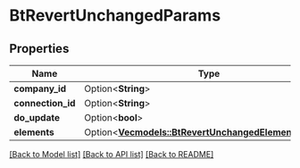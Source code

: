 # BtRevertUnchangedParams

## Properties

Name | Type | Description | Notes
------------ | ------------- | ------------- | -------------
**company_id** | Option<**String**> |  | [optional]
**connection_id** | Option<**String**> |  | [optional]
**do_update** | Option<**bool**> |  | [optional]
**elements** | Option<[**Vec<models::BtRevertUnchangedElementParams>**](BTRevertUnchangedElementParams.md)> |  | [optional]

[[Back to Model list]](../README.md#documentation-for-models) [[Back to API list]](../README.md#documentation-for-api-endpoints) [[Back to README]](../README.md)


